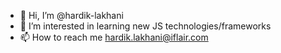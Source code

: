 - 👋 Hi, I’m @hardik-lakhani
- 👀 I’m interested in learning new JS technologies/frameworks
- 📫 How to reach me hardik.lakhani@iflair.com

<!---
hardik-lakhani/hardik-lakhani is a ✨ special ✨ repository because its `README.md` (this file) appears on your GitHub profile.
You can click the Preview link to take a look at your changes.
--->
